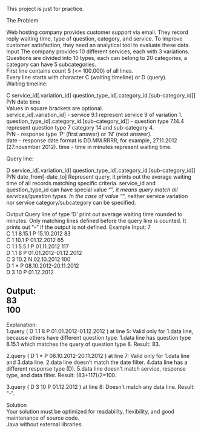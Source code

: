 This project is just for practice.

The Problem

Web hosting company provides customer support via email. They record reply waiting time,  type of question, category, and service. To improve customer satisfaction, they need an  analytical tool to evaluate these data.  
Input 
The company provides 10 different services, each with 3 variations. Questions are divided into  10 types, each can belong to 20 categories, a category can have 5 subcategories.    
First line contains count S (<= 100.000) of all lines.  
Every line starts with character C (waiting timeline) or D (query).   
Waiting timeline:  
  
C service_id[.variation_id] question_type_id[.category_id.[sub-category_id]] P/N date time    
Values in square brackets are optional.  
service_id[.variation_id] - service 9.1 represent service 9 of variation 1.  
question_type_id[.category_id.[sub-category_id]] - question type 7.14.4 represent question type 7  category 14 and sub-category 4.  
P/N - response type ‘P’ (first answer) or ‘N’ (next answer).  
date - response date format is DD.MM.RRRR, for example, 27.11.2012 (27.november 2012).  time - time in minutes represent waiting time.  
  
Query line:  
  
D service_id[.variation_id] question_type_id[.category_id.[sub-category_id]] P/N date_from[-date_to] Represent query, it prints out the average waiting time of all records matching specific criteria. 
service_id and question_type_id can have special value “*”, it means query match all  services/question types. In the case of value “*”, neither service variation nor service  category/subcategory can be specified.  
  
Output 
Query line of type ‘D’ print out average waiting time rounded to minutes. Only matching lines defined before the query line is counted. 
It prints out “-” if the output is not defined. 
Example 
Input: 
7  
C 1.1 8.15.1 P 15.10.2012 83  
C 1 10.1 P 01.12.2012 65  
C 1.1 5.5.1 P 01.11.2012 117  
D 1.1 8 P 01.01.2012-01.12.2012  
C 3 10.2 N 02.10.2012 100  
D 1 * P 08.10.2012-20.11.2012  
D 3 10 P 01.12.2012  
  
  
Output:  
83  
100  
-  
Explanation:  
1.query ( D 1.1 8 P 01.01.2012-01.12.2012 ) at line 5: 
Valid only for 1.data line, because others have different question type.  1.data line has question type 8.15.1 which matches the query of question type 8. Result: 83. 
  
2.query ( D 1 * P 08.10.2012-20.11.2012 ) at line 7: 
Valid only for 1.data line and 3.data line. 
2.data line doesn’t match the date filter. 
4.data line has a different response type (D). 
5.data line doesn’t match service, response type, and data filter. 
Result: (83+117)/2=100. 
  
3.query ( D 3 10 P 01.12.2012 ) at line 8: 
Doesn’t match any data line. 
Result: “-”.  
  
Solution  
Your solution must be optimized for readability, flexibility, and good maintenance of source  code.  
Java without external libraries.
